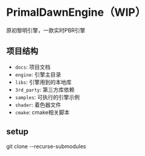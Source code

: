 # PrimalDawnEngine（WIP）

原初黎明引擎，一款实时PBR引擎

## 项目结构

- `docs`: 项目文档
- `engine`: 引擎主目录
- `libs`: 引擎用到的本地库
- `3rd_party`: 第三方库依赖
- `samples`: 可执行的引擎示例
- `shader`: 着色器文件
- `cmake`: cmake相关脚本

## setup

git clone --recurse-submodules
